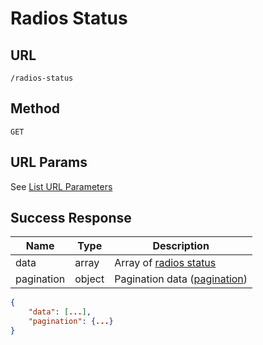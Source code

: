 # Radios Status

## URL
`/radios-status`

## Method
`GET`

## URL Params
See [List URL Parameters](../../params/list.md)

## Success Response
| Name | Type | Description |
| --- | --- | --- |
| data | array | Array of [radios status](../../response/radios_status.md) |
| pagination | object | Pagination data ([pagination](../../response/pagination.md)) |

```json
{
    "data": [...],
    "pagination": {...}
}
```